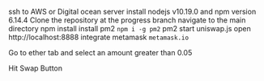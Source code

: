 ssh to AWS or Digital ocean server
install nodejs v10.19.0 and npm version 6.14.4
Clone the repository at the progress branch
navigate to the main directory
npm install
install pm2 `npm i -g pm2`
pm2 start uniswap.js
open http://localhost:8888
integrate metamask `metamask.io`

Go to ether tab and select an amount greater than 0.05

Hit Swap Button
